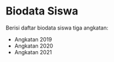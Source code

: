 # Biodata Siswa

Berisi daftar biodata siswa tiga angkatan:

  * Angkatan 2019
  * Angkatan 2020
  * Angkatan 2021  
